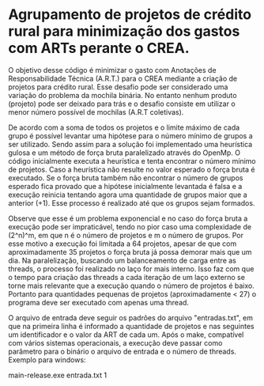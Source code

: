 ﻿# Agrupamento de projetos de crédito rural para minimização dos gastos com ARTs perante o CREA.

O objetivo desse código é minimizar o gasto com Anotações de Responsabilidade Técnica (A.R.T.) para o CREA mediante a criação de projetos para crédito rural. Esse desafio pode ser considerado uma variação do problema da mochila binária. No entanto nenhum produto (projeto) pode ser deixado para trás e o desafio consiste em utilizar o menor número possível de mochilas (A.R.T coletivas).

De acordo com a soma de todos os projetos e o limite máximo de cada grupo é possível levantar uma hipótese para o número mínimo de grupos a ser utilizado. Sendo assim para a solução foi implementado uma heurística gulosa e um método de força bruta paralelizado através do OpenMp. O código inicialmente executa a heurística e tenta encontrar o número mínimo de projetos. Caso a heurística não resulte no valor esperado o força bruta é executado. Se o força bruta também não encontrar o número de grupos esperado fica provado que a hipótese inicialmente levantada é falsa e a execução reinicia tentando agora uma quantidade de grupos maior que a anterior (+1). Esse processo é realizado até que os grupos sejam formados.

Observe que esse é um problema exponencial e no caso do força bruta a execução pode ser impraticável, tendo no pior caso uma complexidade de (2^n)^m, em que n é o número de projetos e m o número de grupos. Por esse motivo a execução foi limitada a 64 projetos, apesar de que com aproximadamente 35 projetos o força bruta já possa demorar mais que um dia. Na paralelização, buscando um balanceamento de carga entre as threads, o processo foi realizado no laço for mais interno. Isso faz com que o tempo para criação das threads a cada iteração de um laço externo se torne mais relevante que a execução quando o número de projetos é baixo. Portanto para quantidades pequenas de projetos (aproximadamente < 27) o programa deve ser executado com apenas uma thread.

O arquivo de entrada deve seguir os padrões do arquivo "entradas.txt", em que na primeira linha é informado a quantidade de projetos e nas seguintes um identificador e o valor da ART de cada um. Após o make, compatível com vários sistemas operacionais, a execução deve passar como parâmetro para o binário o arquivo de entrada e o número de threads. Exemplo para windows:

main-release.exe entrada.txt 1